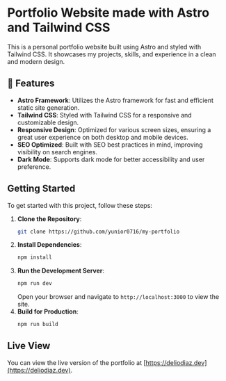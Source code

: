 # Portfolio Website made with Astro and Tailwind CSS

This is a personal portfolio website built using Astro and styled with Tailwind CSS. It showcases my projects, skills, and experience in a clean and modern design.

## 🚀 Features

- **Astro Framework**: Utilizes the Astro framework for fast and efficient static site generation.
- **Tailwind CSS**: Styled with Tailwind CSS for a responsive and customizable design.
- **Responsive Design**: Optimized for various screen sizes, ensuring a great user experience on both desktop and mobile devices.
- **SEO Optimized**: Built with SEO best practices in mind, improving visibility on search engines.
- **Dark Mode**: Supports dark mode for better accessibility and user preference.

## Getting Started

To get started with this project, follow these steps:

1. **Clone the Repository**:
   ```bash
   git clone https://github.com/yunior0716/my-portfolio
   ```
2. **Install Dependencies**:
   ```bash
   npm install
   ```
3. **Run the Development Server**:
   ```bash
   npm run dev
   ```
   Open your browser and navigate to `http://localhost:3000` to view the site.
4. **Build for Production**:
   ```bash
   npm run build
   ```

## Live View

You can view the live version of the portfolio at [https://deliodiaz.dev](https://deliodiaz.dev).
